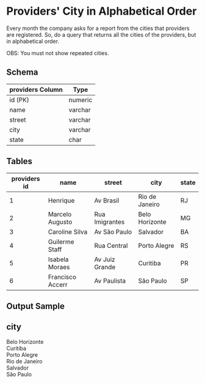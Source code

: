 # Providers' City in Alphabetical Order

Every month the company asks for a report from the cities that providers are registered. So, do a query that returns all the cities of the providers, but in alphabetical order.  
  
OBS: You must not show repeated cities.

## Schema

providers  **Column** | **Type**  
---|---  
id (PK) | numeric  
name | varchar  
street | varchar  
city | varchar  
state | char  
  
## Tables

providers  **id** | **name** | **street** | **city** | **state**  
---|---|---|---|---  
1 | Henrique | Av Brasil | Rio de Janeiro | RJ  
2 | Marcelo Augusto | Rua Imigrantes | Belo Horizonte | MG  
3 | Caroline Silva | Av São Paulo | Salvador | BA  
4 | Guilerme Staff | Rua Central | Porto Alegre | RS  
5 | Isabela Moraes | Av Juiz Grande | Curitiba | PR  
6 | Francisco Accerr | Av Paulista | São Paulo | SP  
  
## Output Sample

**city**  
---  
Belo Horizonte  
Curitiba  
Porto Alegre  
Rio de Janeiro  
Salvador  
São Paulo